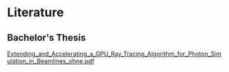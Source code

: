 # Literature


## Bachelor's Thesis
[Extending_and_Accelerating_a_GPU_Ray_Tracing_Algorithm_for_Photon_Simulation_in_Beamlines_ohne.pdf](/docs/src/res/Extending_and_Accelerating_a_GPU_Ray_Tracing_Algorithm_for_Photon_Simulation_in_Beamlines_ohne.pdf)